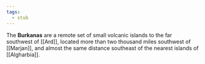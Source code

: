 ```yaml
---
tags:
  - stub
---
```

The **Burkanas** are a remote set of small volcanic islands to the far southwest of [[Ard]], located more than two thousand miles southwest of [[Marjan]], and almost the same distance southeast of the nearest islands of [[Algharbia]].